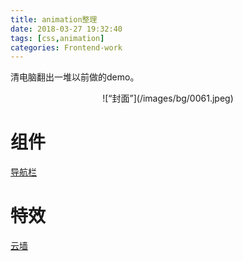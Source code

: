 ```yaml
---
title: animation整理
date: 2018-03-27 19:32:40
tags: [css,animation]
categories: Frontend-work
---
```


清电脑翻出一堆以前做的demo。
<div align=center>
![“封面”](/images/bg/0061.jpeg)
</div>
<!--more-->

# 组件

[导航栏](demos/nav/navText.html)

# 特效

[云墙](demos/cloud/cloud.html)

